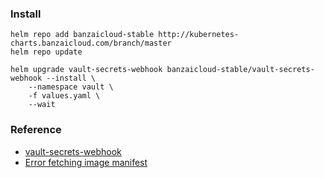 ### Install
```
helm repo add banzaicloud-stable http://kubernetes-charts.banzaicloud.com/branch/master
helm repo update

helm upgrade vault-secrets-webhook banzaicloud-stable/vault-secrets-webhook --install \
    --namespace vault \
    -f values.yaml \
    --wait
```

### Reference
* [vault-secrets-webhook](https://github.com/banzaicloud/bank-vaults/tree/master/charts/vault-secrets-webhook)
* [Error fetching image manifest](https://github.com/banzaicloud/bank-vaults/issues/1193)
